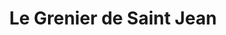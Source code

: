 ---
title: "Le Grenier de Saint Jean"
url: /saint-jean-de-braye/le-grenier-de-saint-jean/
shop: Bäckerei
---